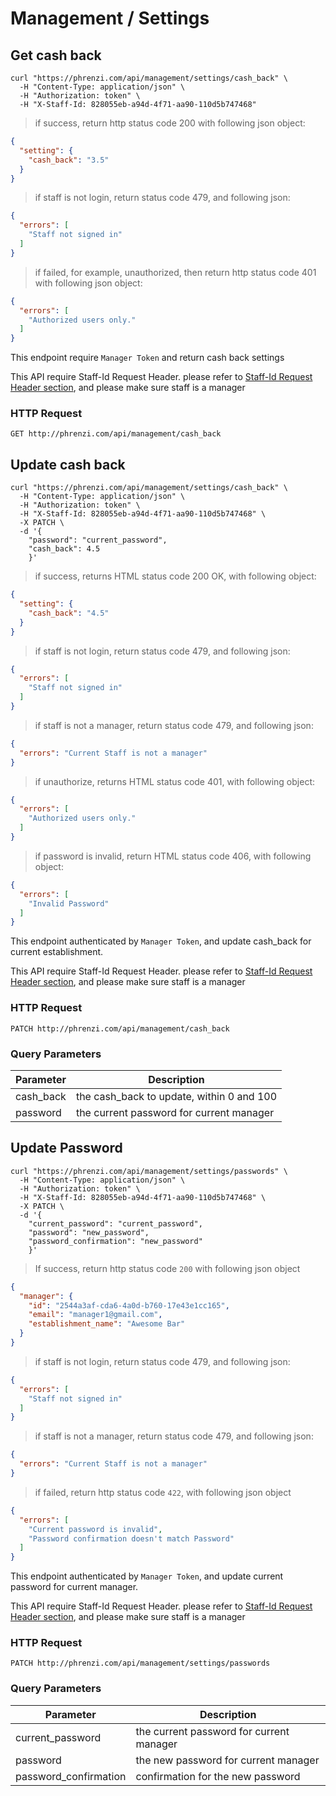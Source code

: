 # Management / Settings

## Get cash back

```shell
curl "https://phrenzi.com/api/management/settings/cash_back" \
  -H "Content-Type: application/json" \
  -H "Authorization: token" \
  -H "X-Staff-Id: 828055eb-a94d-4f71-aa90-110d5b747468"
```

> if success, return http status code 200 with following json object:

```json
{
  "setting": {
    "cash_back": "3.5"
  }
}
```

> if staff is not login, return status code 479, and following json:

```json
{
  "errors": [
    "Staff not signed in"
  ]
}
```

> if failed, for example, unauthorized, then return http status code 401 with following json object:

``` json
{
  "errors": [
    "Authorized users only."
  ]
}
```

This endpoint require `Manager Token` and return cash back settings

<aside class="info">This API require Staff-Id Request Header. please refer to <a
href="#staff-id-request-header">Staff-Id Request Header section</a>, and please make sure staff is a manager</aside>


### HTTP Request

`GET http://phrenzi.com/api/management/cash_back`

## Update cash back

```shell
curl "https://phrenzi.com/api/management/settings/cash_back" \
  -H "Content-Type: application/json" \
  -H "Authorization: token" \
  -H "X-Staff-Id: 828055eb-a94d-4f71-aa90-110d5b747468" \
  -X PATCH \
  -d '{
    "password": "current_password",
    "cash_back": 4.5
    }'
```

> if success, returns HTML status code 200 OK, with following object:

``` json
{
  "setting": {
    "cash_back": "4.5"
  }
}
```

> if staff is not login, return status code 479, and following json:

```json
{
  "errors": [
    "Staff not signed in"
  ]
}
```

> if staff is not a manager, return status code 479, and following json:

```json
{
  "errors": "Current Staff is not a manager"
}
```

> if unauthorize, returns HTML status code 401, with following object:

``` json
{
  "errors": [
    "Authorized users only."
  ]
}
```

> if password is invalid, return HTML status code 406, with following object:

``` json
{
  "errors": [
    "Invalid Password"
  ]
}
```

This endpoint authenticated by `Manager Token`, and update cash_back for current establishment.

<aside class="info">This API require Staff-Id Request Header. please refer to <a
href="#staff-id-request-header">Staff-Id Request Header section</a>, and please make sure staff is a manager</aside>

### HTTP Request

`PATCH http://phrenzi.com/api/management/cash_back`

### Query Parameters

Parameter | Description
--------- | -----------
cash_back | the cash_back to update, within 0 and 100
password | the current password for current manager

## Update Password

```shell
curl "https://phrenzi.com/api/management/settings/passwords" \
  -H "Content-Type: application/json" \
  -H "Authorization: token" \
  -H "X-Staff-Id: 828055eb-a94d-4f71-aa90-110d5b747468" \
  -X PATCH \
  -d '{
    "current_password": "current_password",
    "password": "new_password",
    "password_confirmation": "new_password"
    }'
```

> If success, return http status code `200` with following json object

``` json
{
  "manager": {
    "id": "2544a3af-cda6-4a0d-b760-17e43e1cc165",
    "email": "manager1@gmail.com",
    "establishment_name": "Awesome Bar"
  }
}
```

> if staff is not login, return status code 479, and following json:

```json
{
  "errors": [
    "Staff not signed in"
  ]
}
```

> if staff is not a manager, return status code 479, and following json:

```json
{
  "errors": "Current Staff is not a manager"
}
```

> if failed, return http status code `422`, with following json object

``` json
{
  "errors": [
    "Current password is invalid",
    "Password confirmation doesn't match Password"
  ]
}
```

This endpoint authenticated by `Manager Token`, and update current password for current manager.

<aside class="info">This API require Staff-Id Request Header. please refer to <a
href="#staff-id-request-header">Staff-Id Request Header section</a>, and please make sure staff is a manager</aside>

### HTTP Request

`PATCH http://phrenzi.com/api/management/settings/passwords`

### Query Parameters

Parameter | Description
--------- | -----------
current_password | the current password for current manager
password | the new password for current manager
password_confirmation | confirmation for the new password
